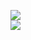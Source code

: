[![](https://img.shields.io/badge/Made%20With-Github%20Spray-lightgrey.svg?style=for-the-badge&logo=github)](https://github.com/Annihil/github-spray#23683)  
[![](https://i.imgur.com/2DrTn0Z.gif)](https://github.com/Annihil/github-spray)